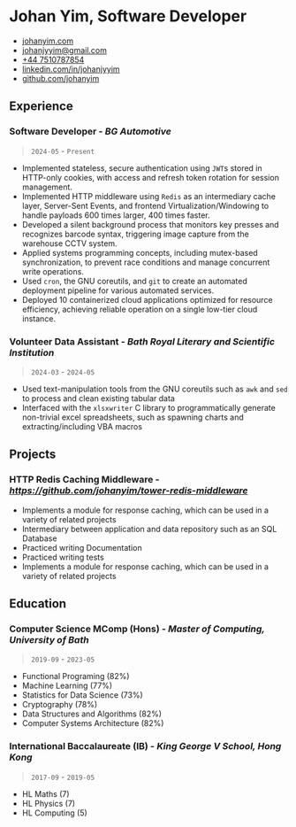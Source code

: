 # Johan Yim, Software Developer
- [johanyim.com](https://johanyim.com)
- [johanjyyim@gmail.com](mailto://johanjyyim@gmail.com)
- [+44 7510787854](tel:07510787854)
- [linkedin.com/in/johanjyyim](https://linkedin.com/in/johanjyyim/)
- [github.com/johanyim](https://github.com/johanyim)
## Experience
### Software Developer - *BG Automotive*
> `2024-05` - `Present`
- Implemented stateless, secure authentication using `JWT`s stored in HTTP-only cookies, with access and refresh token rotation for session management.
- Implemented HTTP middleware using `Redis` as an intermediary cache layer, Server-Sent Events, and frontend Virtualization/Windowing to handle payloads 600 times larger, 400 times faster.
- Developed a silent background process that monitors key presses and recognizes barcode syntax, triggering image capture from the warehouse CCTV system.
- Applied systems programming concepts, including mutex-based synchronization, to prevent race conditions and manage concurrent write operations.
- Used `cron`, the GNU coreutils, and `git` to create an automated deployment pipeline for various automated services.
- Deployed 10 containerized cloud applications optimized for resource efficiency, achieving reliable operation on a single low-tier cloud instance.
### Volunteer Data Assistant - *Bath Royal Literary and Scientific Institution*
> `2024-03` - `2024-05`
- Used text-manipulation tools from the GNU coreutils such as `awk` and `sed` to process and clean existing tabular data
- Interfaced with the `xlsxwriter` C library to programmatically generate non-trivial excel spreadsheets, such as spawning charts and extracting/including VBA macros
## Projects
### HTTP Redis Caching Middleware - *https://github.com/johanyim/tower-redis-middleware*
- Implements a module for response caching, which can be used in a variety of related projects
- Intermediary between application and data repository such as an SQL Database
- Practiced writing Documentation
- Practiced writing tests
- Implements a module for response caching, which can be used in a variety of related projects
## Education
### Computer Science MComp (Hons) - *Master of Computing, University of Bath*
> `2019-09` - `2023-05`
- Functional Programing (82%)
- Machine Learning (77%)
- Statistics for Data Science (73%)
- Cryptography (78%)
- Data Structures and Algorithms (82%)
- Computer Systems Architecture (82%)
### International Baccalaureate (IB) - *King George V School, Hong Kong*
> `2017-09` - `2019-05`
- HL Maths (7)
- HL Physics (7)
- HL Computing (5)
